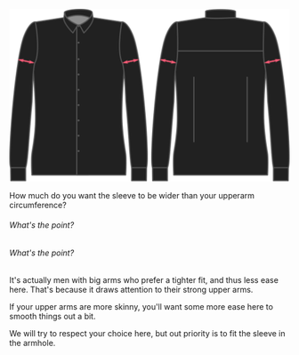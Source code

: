 ![Holgura del bíceps](./bicepsease.svg)

How much do you want the sleeve to be wider than your upperarm circumference?

<Note>

###### What's the point?

###### What's the point?

It's actually men with big arms who prefer a tighter fit, and thus less ease here. That's because it draws attention to their strong upper arms.

If your upper arms are more skinny, you'll want some more ease here to smooth things out a bit.

</Note>

<Warning>

We will try to respect your choice here, but out priority is to fit the sleeve in the armhole.

</Warning>


